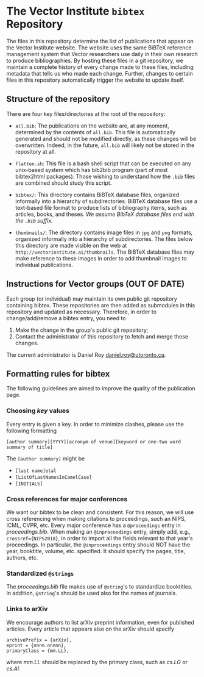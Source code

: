 # The Vector Institute ``bibtex`` Repository 

The files in this repository determine the list of publications that appear on the Vector Institute website. The website uses the same BiBTeX reference management system that Vector researchers use daily in their own research to produce bibliographies. By hosting these files in a git repository, we maintain a complete history of every change made to these files, including metadata that tells us who made each change. Further, changes to certain files in this repository automatically trigger the website to update itself.

## Structure of the repository

There are four key files/directories at the root of the repository:

* ``all.bib``: The publications on the website are, at any moment, determined by the contents of ``all.bib``. This file is automatically generated and should not be modified directly, as these changes will be overwritten. Indeed, in the future, ``all.bib`` will likely not be stored in the repository at all.

* ``flatten.sh``: This file is a bash shell script that can be executed on any unix-based system which has bib2bib program (part of most bibtex2html packages). Those wishing to understand how the ``.bib`` files are combined should study this script.

* ``bibtex/``: This directory contains BiBTeX database files, organized informally into a hierarchy of subdirectories. BiBTeX database files use a text-based file format to produce  lists of bibliography items, such as articles, books, and theses. *We assume BibTeX database files end with the ``.bib`` suffix.*

* ``thumbnails/``: The directory contains image files in ``jpg`` and ``png`` formats, organized informally into a hierarchy of subdirectories. The files below this directory are made visible on the web at ``http://vectorinstitute.ai/thumbnails``. The BiBTeX database files may make reference to these images in order to add thumbnail images to individual publications.

## Instructions for Vector groups (OUT OF DATE)

Each group (or individual) may maintain its own public git repository containing bibtex. These repositories are then added as submodules in this repository and updated as necessary. Therefore, in order to change/add/remove a bibtex entry,
you need to

1. Make the change in the group's public git repository;
2. Contact the administrator of this repository to fetch and merge those changes.

The current administrator is Daniel Roy <daniel.roy@utoronto.ca>.

## Formatting rules for bibtex

The following guidelines are aimed to improve the quality of the publication page.

### Choosing *key* values

Every entry is given a key. In order to minimize clashes, please use the following formatting

    [author summary][YYYY][acronym of venue][keyword or one-two word summary of title]

The `[author summary]` might be

* `[last name]etal`
* `[ListOfLastNamesInCamelCase]`
* `[INITIALS]`

### Cross references for major conferences

We want our bibtex to be clean and consistent. For this reason, we will use cross referencing when making citations to proceedings, such an NIPS, ICML, CVPR, etc. Every major conference has a `@proceedings` entry in *proceedings.bib*. When making an `@inproceedings` entry, simply add, e.g., `crossref={NIPS2018}`, in order to import all the fields relevant to that year's proceedings. In particular, the `@inproceedings` entry should NOT have the year, booktitle, volume, etc. specified. It should specify the pages, title, authors, etc.

### Standardized `@strings`

The *proceedings.bib* file makes use of `@string`'s to standardize booktitles. In addition, `@string`'s should be used also for the names of journals.

### Links to arXiv

We encourage authors to list arXiv preprint information, even for published articles. Every article that appears also on the arXiv should specify 

    archivePrefix = {arXiv},
    eprint = {nnnn.nnnnn},
    primaryClass = {mm.LL},

where *mm.LL* should be replaced by the primary class, such as *cs.LG* or *cs.AI*.


